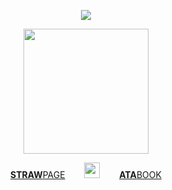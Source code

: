 <div align="center"> 
  
![](https://komarev.com/ghpvc/?username=bloodyworship&color=e1d6a9&label=<3&style=plastic&abbreviated=true)

<img width="200" src="https://file.garden/Zoh6AmUPgG7Qjqjt/97b83ccdcd30f9d4d71c5a8c8729f7fb-removebg-preview.png">

[**STRAW**PAGE](https://sacrilegious.straw.page/)⠀⠀⠀<img width="25" src="https://file.garden/Zoh6AmUPgG7Qjqjt/blackphone.gif">⠀⠀⠀[**ATA**BOOK](https://oliver.atabook.org/)
